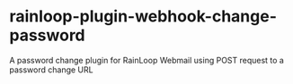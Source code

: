 # rainloop-plugin-webhook-change-password
A password change plugin for RainLoop Webmail using POST request to a password change URL
